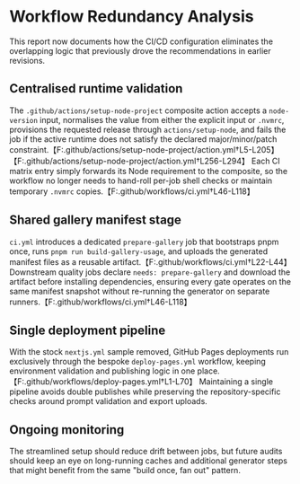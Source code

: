 # Workflow Redundancy Analysis

This report now documents how the CI/CD configuration eliminates the overlapping logic that previously drove the recommendations in earlier revisions.

## Centralised runtime validation

The `.github/actions/setup-node-project` composite action accepts a `node-version` input, normalises the value from either the explicit input or `.nvmrc`, provisions the requested release through `actions/setup-node`, and fails the job if the active runtime does not satisfy the declared major/minor/patch constraint.【F:.github/actions/setup-node-project/action.yml†L5-L205】【F:.github/actions/setup-node-project/action.yml†L256-L294】 Each CI matrix entry simply forwards its Node requirement to the composite, so the workflow no longer needs to hand-roll per-job shell checks or maintain temporary `.nvmrc` copies.【F:.github/workflows/ci.yml†L46-L118】

## Shared gallery manifest stage

`ci.yml` introduces a dedicated `prepare-gallery` job that bootstraps pnpm once, runs `pnpm run build-gallery-usage`, and uploads the generated manifest files as a reusable artifact.【F:.github/workflows/ci.yml†L22-L44】 Downstream quality jobs declare `needs: prepare-gallery` and download the artifact before installing dependencies, ensuring every gate operates on the same manifest snapshot without re-running the generator on separate runners.【F:.github/workflows/ci.yml†L46-L118】

## Single deployment pipeline

With the stock `nextjs.yml` sample removed, GitHub Pages deployments run exclusively through the bespoke `deploy-pages.yml` workflow, keeping environment validation and publishing logic in one place.【F:.github/workflows/deploy-pages.yml†L1-L70】 Maintaining a single pipeline avoids double publishes while preserving the repository-specific checks around prompt validation and export uploads.

## Ongoing monitoring

The streamlined setup should reduce drift between jobs, but future audits should keep an eye on long-running caches and additional generator steps that might benefit from the same "build once, fan out" pattern.
